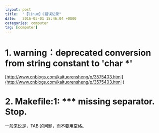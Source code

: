 ```yaml
---
layout: post
title:  "【linux】C错误记录"
date:   2016-03-01 18:46:04 +0800
categories: computer
tag: [computer]
---
```


# 1. warning：deprecated conversion from string constant to 'char *' 

[http://www.cnblogs.com/kaituorensheng/p/3575403.html](http://www.cnblogs.com/kaituorensheng/p/3575403.html
)

# 2. Makefile:1: *** missing separator.  Stop.

一般来说是，TAB 的问题，而不要用空格。